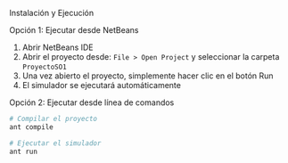 
Instalación y Ejecución

Opción 1: Ejecutar desde NetBeans 

1. Abrir NetBeans IDE
2. Abrir el proyecto desde: `File > Open Project` y seleccionar la carpeta `ProyectoSO1`
3. Una vez abierto el proyecto, simplemente hacer clic en el botón Run 
4. El simulador se ejecutará automáticamente

Opción 2: Ejecutar desde línea de comandos

```bash
# Compilar el proyecto
ant compile

# Ejecutar el simulador
ant run
```


